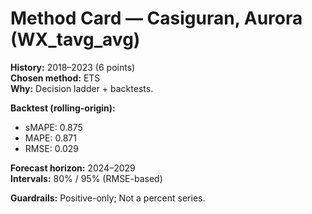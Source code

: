 # Method Card — Casiguran, Aurora (WX_tavg_avg)

**History:** 2018–2023 (6 points)  
**Chosen method:** ETS  
**Why:** Decision ladder + backtests.

**Backtest (rolling-origin):**
- sMAPE: 0.875
- MAPE: 0.871
- RMSE: 0.029

**Forecast horizon:** 2024–2029  
**Intervals:** 80% / 95% (RMSE-based)

**Guardrails:** Positive-only; Not a percent series.
